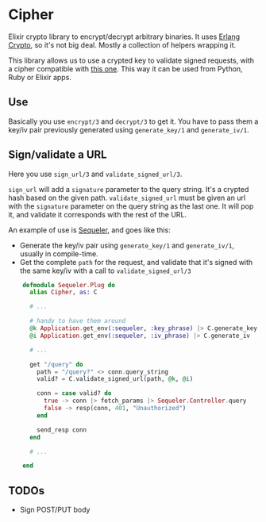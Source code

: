 # Cipher

Elixir crypto library to encrypt/decrypt arbitrary binaries. It uses
[Erlang Crypto](http://www.erlang.org/doc/man/crypto.html), so it's not big
deal. Mostly a collection of helpers wrapping it.

This library allows us to use a crypted key to validate signed requests, with a
cipher compatible with
[this one](https://gist.github.com/rubencaro/9545060#file-gistfile3-ex).
This way it can be used from Python, Ruby or Elixir apps.

## Use

Basically you use `encrypt/3` and `decrypt/3` to get it. You have to pass them
a key/iv pair previously generated using `generate_key/1` and `generate_iv/1`.

## Sign/validate a URL

Here you use `sign_url/3` and `validate_signed_url/3`.

`sign_url` will add a `signature` parameter to the query string. It's a crypted
hash based on the given path.
`validate_signed_url` must be given an url with the `signature` parameter on the
query string as the last one. It will pop it, and validate it corresponds with
the rest of the URL.

An example of use is [Sequeler](https://github.com/rubencaro/sequeler), and goes
like this:

* Generate the key/iv pair using `generate_key/1` and `generate_iv/1`, usually in
compile-time.
* Get the complete `path` for the request, and validate that it's signed with
the same key/iv with a call to `validate_signed_url/3`

```elixir
    defmodule Sequeler.Plug do
      alias Cipher, as: C

      # ...

      # handy to have them around
      @k Application.get_env(:sequeler, :key_phrase) |> C.generate_key
      @i Application.get_env(:sequeler, :iv_phrase) |> C.generate_iv

      # ...

      get "/query" do
        path = "/query?" <> conn.query_string
        valid? = C.validate_signed_url(path, @k, @i)

        conn = case valid? do
          true -> conn |> fetch_params |> Sequeler.Controller.query
          false -> resp(conn, 401, "Unauthorized")
        end

        send_resp conn
      end

      # ...

    end
```

## TODOs

* Sign POST/PUT body

